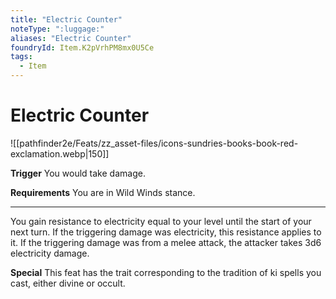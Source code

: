 ```yaml
---
title: "Electric Counter"
noteType: ":luggage:"
aliases: "Electric Counter"
foundryId: Item.K2pVrhPM8mx0U5Ce
tags:
  - Item
---
```


# Electric Counter
![[pathfinder2e/Feats/zz_asset-files/icons-sundries-books-book-red-exclamation.webp|150]]

**Trigger** You would take damage.

**Requirements** You are in Wild Winds stance.

* * *

You gain resistance to electricity equal to your level until the start of your next turn. If the triggering damage was electricity, this resistance applies to it. If the triggering damage was from a melee attack, the attacker takes 3d6 electricity damage.

**Special** This feat has the trait corresponding to the tradition of ki spells you cast, either divine or occult.
